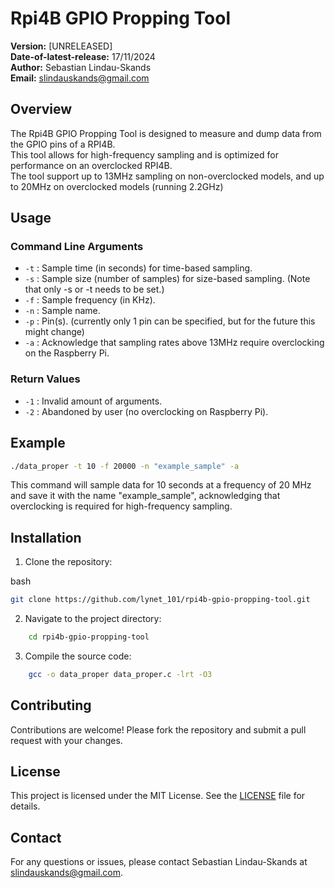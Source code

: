 # Rpi4B GPIO Propping Tool

**Version:** [UNRELEASED]  
**Date-of-latest-release:** 17/11/2024  
**Author:** Sebastian Lindau-Skands  
**Email:** [slindauskands@gmail.com](mailto:slindauskands@gmail.com)  

## Overview  
The Rpi4B GPIO Propping Tool is designed to measure and dump data from the GPIO pins of a RPI4B.  
This tool allows for high-frequency sampling and is optimized for performance on an overclocked RPI4B.  
The tool support up to 13MHz sampling on non-overclocked models, and up to 20MHz on overclocked models (running 2.2GHz)  
 
## Usage  

### Command Line Arguments  

- `-t` : Sample time (in seconds) for time-based sampling.  
- `-s` : Sample size (number of samples) for size-based sampling. (Note that only -s or -t needs to be set.)  
- `-f` : Sample frequency (in KHz).  
- `-n` : Sample name.  
- `-p` : Pin(s). (currently only 1 pin can be specified, but for the future this might change)  
- `-a` : Acknowledge that sampling rates above 13MHz require overclocking on the Raspberry Pi.  

### Return Values  

- `-1` : Invalid amount of arguments.  
- `-2` : Abandoned by user (no overclocking on Raspberry Pi).  

## Example  
```bash
./data_proper -t 10 -f 20000 -n "example_sample" -a
```
This command will sample data for 10 seconds at a frequency of 20 MHz and save it with the name "example_sample", acknowledging that overclocking is required for high-frequency sampling.

## Installation

1. Clone the repository:

bash
```bash
git clone https://github.com/lynet_101/rpi4b-gpio-propping-tool.git
```

2. Navigate to the project directory:

```bash
    cd rpi4b-gpio-propping-tool
```
3. Compile the source code:

```bash
    gcc -o data_proper data_proper.c -lrt -O3
```

## Contributing
Contributions are welcome! Please fork the repository and submit a pull request with your changes.

## License
This project is licensed under the MIT License. See the [LICENSE](https://github.com/Lynet101/rpi4b-gpio-propping-tool/blob/main/LICENSE) file for details.

## Contact
For any questions or issues, please contact Sebastian Lindau-Skands at [slindauskands@gmail.com](mailto:slindauskands@gmail.com).
